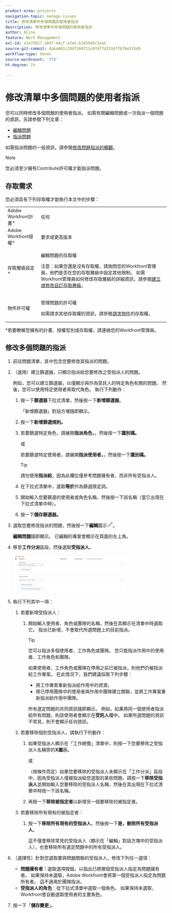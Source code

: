 ```yaml
---
product-area: projects
navigation-topic: manage-issues
title: 修改清單中多個問題的使用者指派
description: 修改清單中多個問題的使用者指派
author: Alina
feature: Work Management
exl-id: e1e75027-1847-44cf-afeb-b19394dc3ea5
source-git-commit: daba001c28df268721c87df7d2516ffb76e535d9
workflow-type: tm+mt
source-wordcount: '773'
ht-degree: 1%

---
```


# 修改清單中多個問題的使用者指派

<!--
<p data-mc-conditions="QuicksilverOrClassic.Draft mode">(NOTE: similar article exists for tasks)</p>
-->

您可以同時修改多個問題的使用者指派。 如需有關編輯問題或一次指派一個問題的資訊，另請參閱下列文章：

* [編輯問題](../../../manage-work/issues/manage-issues/edit-issues.md)
* [指派問題](../../../manage-work/issues/manage-issues/assign-issues.md)

如需指派問題的一般資訊，請參閱[修改問題指派的概觀](../../../manage-work/issues/manage-issues/modify-issue-assignments-overview.md)。

>[!NOTE]
>
>您必須至少擁有Contribute許可權才能指派問題。

## 存取需求

您必須具有下列存取權才能執行本文中的步驟：

<table style="table-layout:auto"> 
 <col> 
 <col> 
 <tbody> 
  <tr> 
   <td role="rowheader">Adobe Workfront計畫*</td> 
   <td> <p>任何 </p> </td> 
  </tr> 
  <tr> 
   <td role="rowheader">Adobe Workfront授權*</td> 
   <td> <p>要求或更高版本</p> </td> 
  </tr> 
  <tr> 
   <td role="rowheader">存取層級設定*</td> 
   <td> <p>編輯問題的存取權</p> <p>注意：如果您還是沒有存取權，請詢問您的Workfront管理員，他們是否在您的存取層級中設定其他限制。 如需Workfront管理員如何修改存取層級的詳細資訊，請參閱<a href="../../../administration-and-setup/add-users/configure-and-grant-access/create-modify-access-levels.md" class="MCXref xref">建立或修改自訂存取層級</a>。</p> </td> 
  </tr> 
  <tr> 
   <td role="rowheader">物件許可權</td> 
   <td> <p>管理問題的許可權</p> <p>如需請求其他存取權的資訊，請參閱<a href="../../../workfront-basics/grant-and-request-access-to-objects/request-access.md" class="MCXref xref">請求物件</a>的存取權。</p> </td> 
  </tr> 
 </tbody> 
</table>

&#42;若要瞭解您擁有的計畫、授權型別或存取權，請連絡您的Workfront管理員。

<!--
<div data-mc-conditions="QuicksilverOrClassic.Draft mode">
<h2>When to modify user assignments on issues</h2>
<p>(NOTE:&nbsp;drafted and moved to the overview article: Modify issue assignments overview)</p>
<p>You might want to modify the user assignments for multiple issues for a variety of&nbsp;reasons, including the following:</p>
<ul>
<li>Users join or leave&nbsp;your team</li>
<li>A user takes a vacation that extends beyond the issue&nbsp;due dates</li>
<li>A specific role or user is set as the assignee for multiple issues and you want to quickly modify all items to be assigned to a different user or role</li>
</ul>
</div>
-->

## 修改多個問題的指派

1. 前往問題清單，其中包含您要修改其指派的問題。
1. （選用）建立篩選器，只顯示指派給您要修改之受指派人的問題。

   例如，您可以建立篩選器，以僅顯示與作為受託人的特定角色有關的問題。 然後，您可以使用特定使用者來取代角色。 執行下列動作：

   1. 按一下&#x200B;**篩選器**&#x200B;下拉式清單，然後按一下&#x200B;**新增篩選器**。

      「新增篩選器」對話方塊隨即顯示。

   1. 按一下&#x200B;**新增篩選規則。**
   1. 若要篩選特定角色，請展開&#x200B;**指派角色，**，然後按一下&#x200B;**識別碼。**

      或

      若要篩選特定使用者，請展開&#x200B;**指派使用者，**，然後按一下&#x200B;**識別碼。**

      >[!TIP]
      >
      >請勿使用&#x200B;**指派給**，因為此欄位僅參考問題擁有者，而非所有受指派人。

   1. 在下拉式清單中，選取&#x200B;**等於**&#x200B;作為篩選限定詞。
   1. 開始輸入您要篩選的使用者或角色名稱，然後按一下該名稱（當它出現在下拉式清單中時）。
   1. 按一下&#x200B;**儲存篩選器。**

1. 選取您要修改指派的問題，然後按一下&#x200B;**編輯**&#x200B;圖示![](assets/qs-edit-icon.png)。

   **編輯問題**&#x200B;隨即顯示。 已編輯的專案會顯示在頁面的左上角。

1. 移至&#x200B;**工作分派**&#x200B;區段，然後選取&#x200B;**受指派人**。

   ![](assets/classic-assignmens-area-on-edit-box-350x119.png)

1. 執行下列其中一項：

   1. 若要新增受指派人：

      1. 開始輸入使用者、角色或團隊的名稱，然後在其顯示在清單中時選取它。 指派已新增，不會取代所選問題上的目前指派。

         >[!TIP]
         >
         >您可以指派多個使用者、工作角色或團隊。 您只能指派作用中的使用者、工作角色和團隊。
         >
         >如果使用者、工作角色或團隊在停用之前已被指派，則他們仍被指派給工作專案。 在此情況下，我們建議採取下列步驟：
         >
         >* 將工作專案重新指派給作用中的資源。
         >* 將已停用團隊中的使用者與作用中團隊建立關聯，並將工作專案重新指派給作用中團隊。

         所有選定問題的共同資訊隨即顯示。 例如，如果將同一個使用者指派給所有問題，則該使用者會顯示在&#x200B;**受託人**&#x200B;欄中。 如果所選問題的資訊不常見，則不會顯示任何資訊。

   1. 若要移除個別受指派人，請執行下列動作：

      1. 如果受指派人顯示在「工作總攬」清單中，則按一下您要移除之受指派人名稱旁的&#x200B;**X圖示**。

         或

         （視條件而定）如果您要移除的受指派人未顯示在「工作分派」區段中，因為受指派人僅被指派給您選取的某些問題，請按一下&#x200B;**移除受指派人**&#x200B;並開始輸入您要移除的受指派人名稱，然後在其出現在下拉式清單中時按一下該名稱。

      1. 再按一下&#x200B;**移除被指定者**&#x200B;以新增另一個要移除的被指定者。

   1. 若要移除所有現有的被指定者：

      1. 按一下&#x200B;**移除所有現有的受指派人**，然後按一下&#x200B;**是，刪除所有受指派人**。

         這不僅會移除常見的受指派人（顯示在「編輯」對話方塊中的受指派人），也會移除所有選定問題中的所有受指派人。

1. （選擇性）針對您選取要與問題關聯的受指派人，修改下列任一選項：

   * **問題擁有者：**&#x200B;選取選項按鈕，以指出已將哪個受指派人指定為問題擁有者。 如果保持未選取，Adobe Workfront會將第一個受指派人指定為問題所有者。 這不適用於團隊指派。
   * **受指派人的角色**：從下拉式清單中選取一個角色。 如果保持未選取，Workfront會自動選取使用者的主要角色。

1. 按一下「**儲存變更**」。
